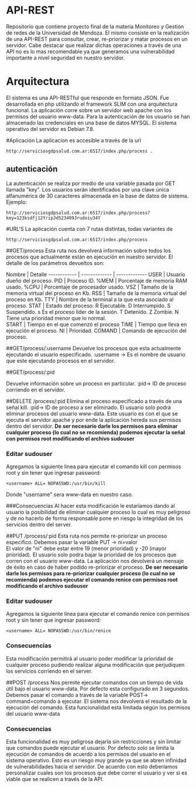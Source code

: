 
# API-REST
Repositorio que contiene proyecto final de la materia Monitoreo y Gestión de redes de la Universidad de Mendoza.
El mismo consiste en la realización de una API-REST para consultar, crear, re-priorizar y matar procesos en un servidor. Cabe destacar que realizar dichas operaciones a través de una API no es lo mas recomendable ya que generamos una vulnerabilidad importante a nivel seguridad en nuestro servidor.

# Arquitectura
El sistema es una API-RESTful que responde en formato JSON. Fue desarrollada en php utilizando el framework SLIM con una arquitectura funcional. La aplicación corre sobre un servidor web apache con los permisos del usuario www-data.
Para la autenticación de los usuario se han almacenado las credenciales en una base de datos MYSQL.
El sistema operativo del servidor es Debian 7.8.

#Aplicación
La aplicacion es accesible a través de la url
```
http://serviciosgdpsalud.com.ar:6517/index.php/process .
```

## autenticación
La autenticación se realiza por medio de una variable pasada por GET llamada "key". Los usuarios serán identificados por una clave única alfanumérica de 30 caracteres almacenada en la base de datos de sistema. Ejemplo:

```
http://serviciosgdpsalud.com.ar:6517/index.php/process?key=123ksdfj12YripJd523409Jrudoiu34Y
```

#URL'S
La aplicación cuenta con 7 rutas distintas, todas variantes de 
```
http://serviciosgdpsalud.com.ar:6517/index.php/process
```

##GET/process
Esta ruta nos devolverá información sobre todos los procesos que actualmente están en ejecución en nuestro servidor.
El detalle de los parámetros devueltos son:

Nombre | Detalle
------------ | ------------- | -------------
USER | Usuario dueño del proceso.
PID | Proceso ID.
%MEM | Porcentaje de memoria RAM usado.
%CPU | Porcentaje de procesador usado.
VSZ | Tamaño de la memoria virtual del proceso en Kb.
RSS | Tamaño de la memoria virtual del proceso en Kb.
TTY | Nombre de la terminal a la que esta asociado al proceso.
STAT | Estado del proceso: R Ejecutable. D Interrumpido. S Suspendido. s Es el proceso líder de la sesión. T Detenido. Z Zombie. N Tiene una prioridad menor que lo normal.  
START | Tiempo en el que comenzó el proceso
TIME | Tiempo que lleva en ejecución el proceso.
NI | Prioridad.
COMAND | Comando de ejecución del proceso.

##GET/process/:username
Devuelve los procesos que esta actualmente ejecutando el usuario especificado.
:username ->  Es el nombre de usuario que este ejecutando procesos en el servidor.

##GET/process/:pid

Devuelve información sobre un proceso en particular.
:pid-> ID de proceso corriendo en el servidor.

##DELETE /process/:pid
Elimina el proceso especificado a través de una señal kill.
:pid-> ID de proceso a ser eliminado. 
El usuario solo podrá eliminar procesos del usuario www-data. 
Este usuario es con el que se ejecuta el servidor apache y por ende la aplicación hereda sus permisos dentro del servidor.
**De ser necesario darle los permisos para eliminar cualquier proceso (lo cual no se recomienda) podemos ejecutar la señal con permisos root modificando el archivo sudouser**
### Editar sudouser
Agregamos la siguiente linea para ejecutar el comando kill con permisos root y sin tener que ingresar password:
```
<username> ALL= NOPASSWD:/usr/bin/kill

```
Donde "username" sera www-data en nuestro caso. 

###Consecuencias
Al hacer esta modificación le estaríamos dando al usuario la posibilidad de eliminar cualquier proceso lo cual es muy peligroso y de no hacerlo de forma responsable pone en riesgo la integridad de los servicios dentro del server.

##PUT /process/:pid
Esta ruta nos permite re-priorizar un proceso especifico. Debemos pasar la variable PUT -> ni=valor    
El valor de "ni" debe estar entre 19 (menor prioridad) y -20 (mayor prioridad). El usuario solo podra bajar la prioridad de los procesos que corren con el usuario www-data.
La aplicación nos devolverá un mensaje de éxito en caso de haber podido re-priorizar el proceso.
**De ser necesario darle los permisos para re-priorizar cualquier proceso (lo cual no se recomienda) podemos ejecutar el comando renice con permisos root modificando el archivo sudouser**

### Editar sudouser
Agregamos la siguiente linea para ejecutar el comando renice con permisos root y sin tener que ingresar password:

```
<username> ALL= NOPASSWD:/usr/bin/renice

```
### Consecuencias
Esta modificación permitirá al usuario poder modificar la prioridad de cualquier proceso pudiendo realizar alguna modificación que perjudiquen los servicios corriendo en el server.

##POST /process
Nos permite ejecutar comandos con un tiempo de vida útil bajo el usuario www-data. Por defecto esta configurado en 3 segundos. Debemos pasar el comando a través de la variable 		POST-> command=comando a ejecutar.
El sistema nos devolverá el resultado de la ejecución del comando.
Esta funcionalidad esta limitada según los permisos del usuario www-data

### Consecuencias
Esta funcionalidad es muy peligrosa dejarla sin restricciones y sin limitar que comandos puede ejecutar el usuario. Por defecto solo se limita la ejecución de comandos de acuerdo a los permisos del usuario en el sistema operativo. Esto es un riesgo muy grande ya que se abren infinidad de vulnerabilidades hacia el servidor. De acuerdo con esto deberíamos personalizar cuales son los procesos que debe correr el usuario y ver si es viable que se realicen a través de la API.
